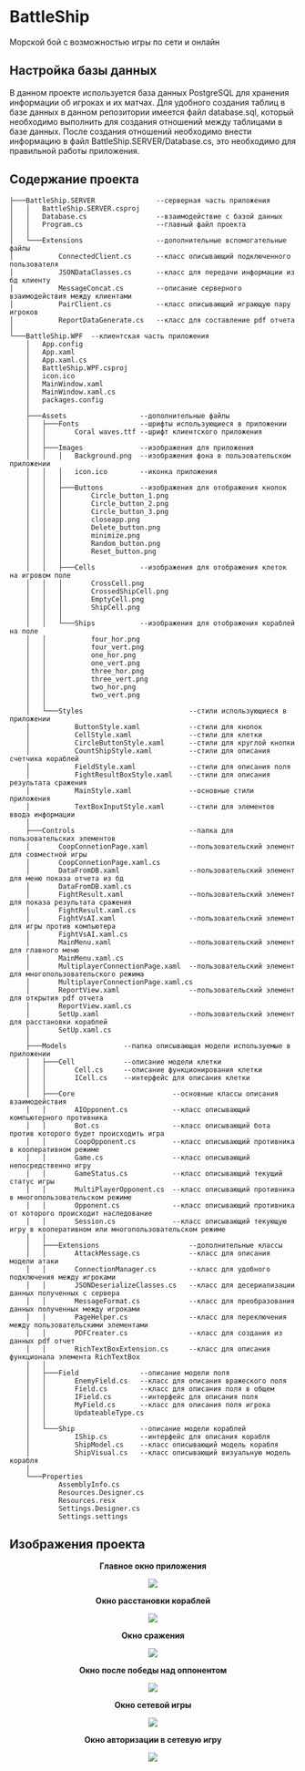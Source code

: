 # BattleShip
Морской бой с возможностью игры по сети и онлайн
## Настройка базы данных
В данном проекте используется база данных PostgreSQL для хранения информации об игроках и их матчах. Для удобного создания таблиц в базе данных в данном репозитории имеется файл database.sql, который необходимо выполнить для создания отношений между таблицами в базе данных. После создания отношений необходимо внести информацию в файл BattleShip.SERVER/Database.cs, это необходимо для правильной работы приложения.
## Содержание проекта
```
├───BattleShip.SERVER               --серверная часть приложения
│   │   BattleShip.SERVER.csproj
│   │   Database.cs                 --взаимодействие с базой данных
│   │   Program.cs	                --главный файл проекта
│   │
│   └───Extensions	                --дополнительные вспомогательные файлы
│           ConnectedClient.cs	    --класс описывающий подключенного пользователя
│           JSONDataClasses.cs	    --класс для передачи информации из бд клиенту
│           MessageConcat.cs	    --описание серверного взаимодействия между клиентами
│           PairClient.cs	        --класс описывающий играющую пару игроков
│           ReportDataGenerate.cs	--класс для составление pdf отчета
│
└───BattleShip.WPF	--клиентская часть приложения
    │   App.config
    │   App.xaml
    │   App.xaml.cs
    │   BattleShip.WPF.csproj
    │   icon.ico
    │   MainWindow.xaml
    │   MainWindow.xaml.cs
    │   packages.config
    │
    ├───Assets	                --дополнительные файлы
    │   ├───Fonts	            --шрифты использующиеся в приложении
    │   │       Coral waves.ttf	--шрифт клиентского приложения
    │   │
    │   ├───Images	            --изображения для приложения
    │   │   │   Background.png	--изображения фона в пользовательском приложении
    │   │   │   icon.ico	    --иконка приложения
    │   │   │
    │   │   ├───Buttons	        --изображения для отображения кнопок
    │   │   │       Circle_button_1.png
    │   │   │       Circle_button_2.png
    │   │   │       Circle_button_3.png
    │   │   │       closeapp.png
    │   │   │       Delete_button.png
    │   │   │       minimize.png
    │   │   │       Random_button.png
    │   │   │       Reset_button.png
    │   │   │
    │   │   ├───Cells	        --изображения для отображения клеток на игровом поле
    │   │   │       CrossCell.png
    │   │   │       CrossedShipCell.png
    │   │   │       EmptyCell.png
    │   │   │       ShipCell.png
    │   │   │
    │   │   └───Ships	        --изображения для отображения кораблей на поле
    │   │           four_hor.png
    │   │           four_vert.png
    │   │           one_hor.png
    │   │           one_vert.png
    │   │           three_hor.png
    │   │           three_vert.png
    │   │           two_hor.png
    │   │           two_vert.png
    │   │
    │   └───Styles	                        --стили использующиеся в приложении
    │           ButtonStyle.xaml	        --стили для кнопок
    │           CellStyle.xaml	            --стили для клетки
    │           CircleButtonStyle.xaml	    --стили для круглой кнопки
    │           CountShipStyle.xaml	        --стили для описания счетчика кораблей
    │           FieldStyle.xaml	            --стили для описания поля
    │           FightResultBoxStyle.xaml	--стили для описания результата сражения
    │           MainStyle.xaml	            --основные стили приложения
    │           TextBoxInputStyle.xaml	    --стили для элементов ввода информации
    │
    ├───Controls	                        --папка для пользовательских элементов
    │       CoopConnetionPage.xaml	        --пользовательский элемент для совместной игры
    │       CoopConnetionPage.xaml.cs
    │       DataFromDB.xaml	                --пользовательский элемент для меню показа отчета из бд
    │       DataFromDB.xaml.cs
    │       FightResult.xaml	            --пользовательский элемент для показа результата сражения
    │       FightResult.xaml.cs
    │       FightVsAI.xaml	                --пользовательский элемент для игры против компьютера
    │       FightVsAI.xaml.cs
    │       MainMenu.xaml	                --пользовательский элемент для главного меню
    │       MainMenu.xaml.cs
    │       MultiplayerConnectionPage.xaml	--пользовательский элемент для многопользовательского режима
    │       MultiplayerConnectionPage.xaml.cs
    │       ReportView.xaml	                --пользовательский элемент для открытия pdf отчета
    │       ReportView.xaml.cs
    │       SetUp.xaml	                    --пользовательский элемент для расстановки кораблей
    │       SetUp.xaml.cs
    │
    ├───Models	            --папка описывающая модели используемые в приложении
    │   ├───Cell	        --описание модели клетки
    │   │       Cell.cs	    --описание функционирования клетки
    │   │       ICell.cs	--интерфейс для описания клетки
    │   │
    │   ├───Core	                    --основные классы описания взаимодействия
    │   │       AIOpponent.cs	        --класс описывающий компьютерного противника
    │   │       Bot.cs	                --класс описывающий бота против которого будет происходить игра
    │   │       CoopOpponent.cs	        --класс описывающий противника в кооперативном режиме
    │   │       Game.cs	                --класс описывающий непосредственно игру
    │   │       GameStatus.cs	        --класс описывающий текущий статус игры
    │   │       MultiPlayerOpponent.cs	--класс описывающий противника в многопользовательском режиме
    │   │       Opponent.cs	            --класс описывающий противника от которого происходит наследование
    │   │       Session.cs	            --класс описывающий текующую игру в кооперативном или многопользовательском режиме
    │   │
    │   ├───Extensions	                    --дополнительные классы 
    │   │       AttackMessage.cs	        --класс для описания модели атаки
    │   │       ConnectionManager.cs	    --класс для удобного подключения между игроками
    │   │       JSONDeserializeClasses.cs	--класс для десериализации данных полученных с сервера
    │   │       MessageFormat.cs	        --класс для преобразования данных полученных между игроками
    │   │       PageHelper.cs	            --класс для переключения между пользовательскими элементами
    │   │       PDFCreater.cs	            --класс для создания из данных pdf отчет
    │   │       RichTextBoxExtension.cs	    --класс для описания функционала элемента RichTextBox
    │   │
    │   ├───Field	            --описание модели поля
    │   │       EnemyField.cs	--класс для описания вражеского поля
    │   │       Field.cs	    --класс для описания поля в общем
    │   │       IField.cs	    --интерфейс для описания поля
    │   │       MyField.cs	    --класс для описания поля игрока
    │   │       UpdateableType.cs
    │   │
    │   └───Ship	            --описание модели кораблей
    │           IShip.cs	    --интерфейс для описания корабля
    │           ShipModel.cs	--класс описывающий модель корабля
    │           ShipVisual.cs	--класс описывающий визуальную модель корабля
    │
    └───Properties
            AssemblyInfo.cs
            Resources.Designer.cs
            Resources.resx
            Settings.Designer.cs
            Settings.settings
```
## Изображения проекта

<p align="center">
  <b>Главное окно приложения</b>
</p>
<p align="center">
  <img src="/Images/mainmenu.png">
</p>

<p align="center">
  <b>Окно расстановки кораблей</b>
</p>
<p align="center">
  <img src="/Images/placeship.png">
</p>

<p align="center">
  <b>Окно сражения</b>
</p>
<p align="center">
  <img src="/Images/battle.png">
</p>

<p align="center">
  <b>Окно после победы над оппонентом</b>
</p>
<p align="center">
  <img src="/Images/winnerwindow.png">
</p>

<p align="center">
  <b>Окно сетевой игры</b>
</p>
<p align="center">
  <img src="/Images/coopwindow.png">
</p>

<p align="center">
  <b>Окно авторизации в сетевую игру</b>
</p>
<p align="center">
  <img src="/Images/multwindow.png">
</p>

